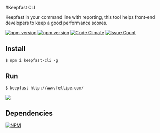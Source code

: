 #Keepfast CLI

Keepfast in your command line with reporting, this tool helps front-end developers to keep a good performance scores.



 [![npm version](https://badge.fury.io/js/keepfast-cli.svg)](https://badge.fury.io/js/keepfast-cli)
 [![npm version](https://david-dm.org/keepfast/keepfast-cli.svg)](https://david-dm.org/keepfast/keepfast-cli.svg)
 [![Code Climate](https://codeclimate.com/github/keepfast/keepfast-cli/badges/gpa.svg)](https://codeclimate.com/github/keepfast/keepfast-cli)
 [![Issue Count](https://codeclimate.com/github/keepfast/keepfast-cli/badges/issue_count.svg)](https://codeclimate.com/github/keepfast/keepfast-cli)

## Install
```
$ npm i keepfast-cli -g
```

## Run
```shell
$ keepfast http://www.fellipe.com/
```

![](https://cloud.githubusercontent.com/assets/381179/13036477/53a5a516-d336-11e5-93ee-91c61fabdd41.png)


## Dependencies

[![NPM](https://nodei.co/npm/keepfast-cli.png)](https://npmjs.org/package/keepfast-cli)

